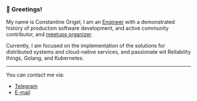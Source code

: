 ### 🤝 Greetings!


My name is Constantine Grigel, I am an [Engineer](https://www.linkedin.com/in/cgrigel/) with a demonstrated history of production software development, and active community contributor, and [meetups organizer](https://www.meetup.com/members/186128767/). 

Currently, I am focused on the implementation of the solutions for distributed systems and cloud-native services, and passionate wit Reliability things, Golang, and Kubernetes.


---
You can contact me via:

* [Telegram](https://t.me/cgrigel)
* [E-mail](rootoptical@gmail.com)